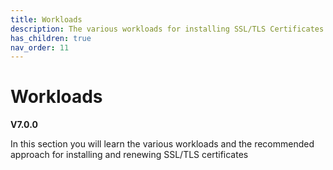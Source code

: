 ```yaml
---
title: Workloads
description: The various workloads for installing SSL/TLS Certificates
has_children: true
nav_order: 11
---
```


# Workloads
**V7.0.0**

In this section you will learn the various workloads and the recommended approach for installing and renewing SSL/TLS certificates